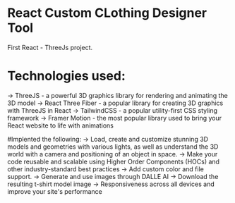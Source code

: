 # React Custom CLothing Designer Tool
 First React - ThreeJs project.

# Technologies used:
-> ThreeJS - a powerful 3D graphics library for rendering and animating the 3D model
-> React Three Fiber - a popular library for creating 3D graphics with ThreeJS in React
-> TailwindCSS - a popular utility-first CSS styling framework
-> Framer Motion - the most popular library used to bring your React website to life with animations

#Implented the following:
-> Load, create and customize stunning 3D models and geometries with various lights, as well as understand the 3D world with a camera and positioning of an object in space.
-> Make your code reusable and scalable using Higher Order Components (HOCs) and other industry-standard best practices
-> Add custom color and file support.
-> Generate and use images through DALLE AI
-> Download the resulting t-shirt model image
-> Responsiveness across all devices and improve your site's performance
